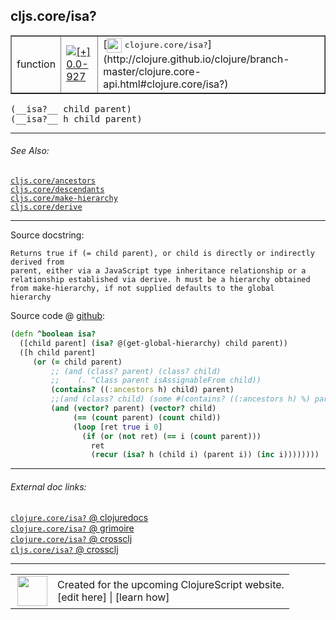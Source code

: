 ## cljs.core/isa?



 <table border="1">
<tr>
<td>function</td>
<td><a href="https://github.com/cljsinfo/cljs-api-docs/tree/0.0-927"><img valign="middle" alt="[+] 0.0-927" title="Added in 0.0-927" src="https://img.shields.io/badge/+-0.0--927-lightgrey.svg"></a> </td>
<td>
[<img height="24px" valign="middle" src="http://i.imgur.com/1GjPKvB.png"> <samp>clojure.core/isa?</samp>](http://clojure.github.io/clojure/branch-master/clojure.core-api.html#clojure.core/isa?)
</td>
</tr>
</table>


 <samp>
(__isa?__ child parent)<br>
</samp>
 <samp>
(__isa?__ h child parent)<br>
</samp>

---



###### See Also:

[`cljs.core/ancestors`](cljs.core_ancestors.md)<br>
[`cljs.core/descendants`](cljs.core_descendants.md)<br>
[`cljs.core/make-hierarchy`](cljs.core_make-hierarchy.md)<br>
[`cljs.core/derive`](cljs.core_derive.md)<br>

---


Source docstring:

```
Returns true if (= child parent), or child is directly or indirectly derived from
parent, either via a JavaScript type inheritance relationship or a
relationship established via derive. h must be a hierarchy obtained
from make-hierarchy, if not supplied defaults to the global
hierarchy
```


Source code @ [github](https://github.com/clojure/clojurescript/blob/r3211/src/cljs/cljs/core.cljs#L9099-L9117):

```clj
(defn ^boolean isa?
  ([child parent] (isa? @(get-global-hierarchy) child parent))
  ([h child parent]
     (or (= child parent)
         ;; (and (class? parent) (class? child)
         ;;    (. ^Class parent isAssignableFrom child))
         (contains? ((:ancestors h) child) parent)
         ;;(and (class? child) (some #(contains? ((:ancestors h) %) parent) (supers child)))
         (and (vector? parent) (vector? child)
              (== (count parent) (count child))
              (loop [ret true i 0]
                (if (or (not ret) (== i (count parent)))
                  ret
                  (recur (isa? h (child i) (parent i)) (inc i))))))))
```

<!--
Repo - tag - source tree - lines:

 <pre>
clojurescript @ r3211
└── src
    └── cljs
        └── cljs
            └── <ins>[core.cljs:9099-9117](https://github.com/clojure/clojurescript/blob/r3211/src/cljs/cljs/core.cljs#L9099-L9117)</ins>
</pre>

-->

---



###### External doc links:

[`clojure.core/isa?` @ clojuredocs](http://clojuredocs.org/clojure.core/isa_q)<br>
[`clojure.core/isa?` @ grimoire](http://conj.io/store/v1/org.clojure/clojure/1.7.0-beta3/clj/clojure.core/isa%3F/)<br>
[`clojure.core/isa?` @ crossclj](http://crossclj.info/fun/clojure.core/isa%3F.html)<br>
[`cljs.core/isa?` @ crossclj](http://crossclj.info/fun/cljs.core.cljs/isa%3F.html)<br>

---

 <table>
<tr><td>
<img valign="middle" align="right" width="48px" src="http://i.imgur.com/Hi20huC.png">
</td><td>
Created for the upcoming ClojureScript website.<br>
[edit here] | [learn how]
</td></tr></table>

[edit here]:https://github.com/cljsinfo/cljs-api-docs/blob/master/cljsdoc/cljs.core_isaQMARK.cljsdoc
[learn how]:https://github.com/cljsinfo/cljs-api-docs/wiki/cljsdoc-files

<!--

This information was too distracting to show to readers, but I'll leave it
commented here since it is helpful to:

- pretty-print the data used to generate this document
- and show how to retrieve that data



The API data for this symbol:

```clj
{:return-type boolean,
 :ns "cljs.core",
 :name "isa?",
 :signature ["[child parent]" "[h child parent]"],
 :history [["+" "0.0-927"]],
 :type "function",
 :related ["cljs.core/ancestors"
           "cljs.core/descendants"
           "cljs.core/make-hierarchy"
           "cljs.core/derive"],
 :full-name-encode "cljs.core_isaQMARK",
 :source {:code "(defn ^boolean isa?\n  ([child parent] (isa? @(get-global-hierarchy) child parent))\n  ([h child parent]\n     (or (= child parent)\n         ;; (and (class? parent) (class? child)\n         ;;    (. ^Class parent isAssignableFrom child))\n         (contains? ((:ancestors h) child) parent)\n         ;;(and (class? child) (some #(contains? ((:ancestors h) %) parent) (supers child)))\n         (and (vector? parent) (vector? child)\n              (== (count parent) (count child))\n              (loop [ret true i 0]\n                (if (or (not ret) (== i (count parent)))\n                  ret\n                  (recur (isa? h (child i) (parent i)) (inc i))))))))",
          :title "Source code",
          :repo "clojurescript",
          :tag "r3211",
          :filename "src/cljs/cljs/core.cljs",
          :lines [9099 9117]},
 :full-name "cljs.core/isa?",
 :clj-symbol "clojure.core/isa?",
 :docstring "Returns true if (= child parent), or child is directly or indirectly derived from\nparent, either via a JavaScript type inheritance relationship or a\nrelationship established via derive. h must be a hierarchy obtained\nfrom make-hierarchy, if not supplied defaults to the global\nhierarchy"}

```

Retrieve the API data for this symbol:

```clj
;; from Clojure REPL
(require '[clojure.edn :as edn])
(-> (slurp "https://raw.githubusercontent.com/cljsinfo/cljs-api-docs/catalog/cljs-api.edn")
    (edn/read-string)
    (get-in [:symbols "cljs.core/isa?"]))
```

-->
